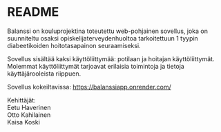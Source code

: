# README

Balanssi on kouluprojektina toteutettu web-pohjainen sovellus, joka on suunniteltu osaksi opiskelijaterveydenhuoltoa tarkoitettuun 1 tyypin diabeetikoiden hoitotasapainon seuraamiseksi.

Sovellus sisältää kaksi käyttöliittymää: potilaan ja hoitajan käyttöliittymät. Molemmat käyttöliittymät tarjoavat erilaisia toimintoja ja tietoja käyttäjärooleista riippuen.

Sovellus kokeiltavissa:
https://balanssiapp.onrender.com/
  
  
Kehittäjät:  
Eetu Haverinen    
Otto Kahilainen  
Kaisa Koski  
